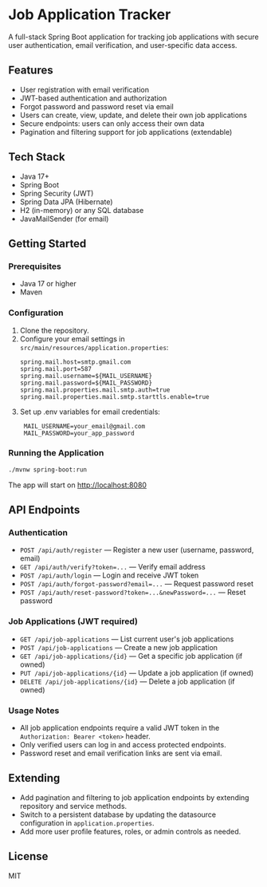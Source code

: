 # Job Application Tracker

A full-stack Spring Boot application for tracking job applications with secure user authentication, email verification, and user-specific data access.

## Features
- User registration with email verification
- JWT-based authentication and authorization
- Forgot password and password reset via email
- Users can create, view, update, and delete their own job applications
- Secure endpoints: users can only access their own data
- Pagination and filtering support for job applications (extendable)

## Tech Stack
- Java 17+
- Spring Boot
- Spring Security (JWT)
- Spring Data JPA (Hibernate)
- H2 (in-memory) or any SQL database
- JavaMailSender (for email)

## Getting Started

### Prerequisites
- Java 17 or higher
- Maven

### Configuration
1. Clone the repository.
2. Configure your email settings in `src/main/resources/application.properties`:
   ```properties
   spring.mail.host=smtp.gmail.com
   spring.mail.port=587
   spring.mail.username=${MAIL_USERNAME}
   spring.mail.password=${MAIL_PASSWORD}
   spring.mail.properties.mail.smtp.auth=true
   spring.mail.properties.mail.smtp.starttls.enable=true
   ```
3. Set up .env variables for email credentials:
   ```
    MAIL_USERNAME=your_email@gmail.com
    MAIL_PASSWORD=your_app_password
   ```

### Running the Application
```sh
./mvnw spring-boot:run
```

The app will start on [http://localhost:8080](http://localhost:8080)

## API Endpoints

### Authentication
- `POST /api/auth/register` — Register a new user (username, password, email)
- `GET /api/auth/verify?token=...` — Verify email address
- `POST /api/auth/login` — Login and receive JWT token
- `POST /api/auth/forgot-password?email=...` — Request password reset
- `POST /api/auth/reset-password?token=...&newPassword=...` — Reset password

### Job Applications (JWT required)
- `GET /api/job-applications` — List current user's job applications
- `POST /api/job-applications` — Create a new job application
- `GET /api/job-applications/{id}` — Get a specific job application (if owned)
- `PUT /api/job-applications/{id}` — Update a job application (if owned)
- `DELETE /api/job-applications/{id}` — Delete a job application (if owned)

### Usage Notes
- All job application endpoints require a valid JWT token in the `Authorization: Bearer <token>` header.
- Only verified users can log in and access protected endpoints.
- Password reset and email verification links are sent via email.

## Extending
- Add pagination and filtering to job application endpoints by extending repository and service methods.
- Switch to a persistent database by updating the datasource configuration in `application.properties`.
- Add more user profile features, roles, or admin controls as needed.

## License
MIT

